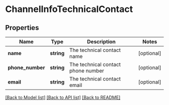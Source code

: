 # ChannelInfoTechnicalContact

## Properties
Name | Type | Description | Notes
------------ | ------------- | ------------- | -------------
**name** | **string** | The technical contact name | [optional] 
**phone_number** | **string** | The technical contact phone number | [optional] 
**email** | **string** | The technical contact email | [optional] 

[[Back to Model list]](../README.md#documentation-for-models) [[Back to API list]](../README.md#documentation-for-api-endpoints) [[Back to README]](../README.md)


